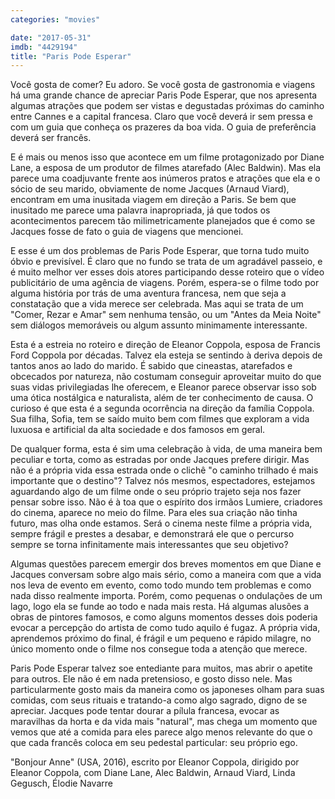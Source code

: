 ```yaml
---
categories: "movies"

date: "2017-05-31"
imdb: "4429194"
title: "Paris Pode Esperar"
---
```

Você gosta de comer? Eu adoro. Se você gosta de gastronomia e viagens há uma grande chance de apreciar Paris Pode Esperar, que nos apresenta algumas atrações que podem ser vistas e degustadas próximas do caminho entre Cannes e a capital francesa. Claro que você deverá ir sem pressa e com um guia que conheça os prazeres da boa vida. O guia de preferência deverá ser francês.

E é mais ou menos isso que acontece em um filme protagonizado por Diane Lane, a esposa de um produtor de filmes atarefado (Alec Baldwin). Mas ela parece uma coadjuvante frente aos inúmeros pratos e atrações que ela e o sócio de seu marido, obviamente de nome Jacques (Arnaud Viard), encontram em uma inusitada viagem em direção a Paris. Se bem que inusitado me parece uma palavra inapropriada, já que todos os acontecimentos parecem tão milimetricamente planejados que é como se Jacques fosse de fato o guia de viagens que mencionei.

E esse é um dos problemas de Paris Pode Esperar, que torna tudo muito óbvio e previsível. É claro que no fundo se trata de um agradável passeio, e é muito melhor ver esses dois atores participando desse roteiro que o vídeo publicitário de uma agência de viagens. Porém, espera-se o filme todo por alguma história por trás de uma aventura francesa, nem que seja a constatação que a vida merece ser celebrada. Mas aqui se trata de um "Comer, Rezar e Amar" sem nenhuma tensão, ou um "Antes da Meia Noite" sem diálogos memoráveis ou algum assunto minimamente interessante.

Esta é a estreia no roteiro e direção de Eleanor Coppola, esposa de Francis Ford Coppola por décadas. Talvez ela esteja se sentindo à deriva depois de tantos anos ao lado do marido. É sabido que cineastas, atarefados e obcecados por natureza, não costumam conseguir aproveitar muito do que suas vidas privilegiadas lhe oferecem, e Eleanor parece observar isso sob uma ótica nostálgica e naturalista, além de ter conhecimento de causa. O curioso é que esta é a segunda ocorrência na direção da família Coppola. Sua filha, Sofia, tem se saído muito bem com filmes que exploram a vida luxuosa e artificial da alta sociedade e dos famosos em geral.

De qualquer forma, esta é sim uma celebração à vida, de uma maneira bem peculiar e torta, como as estradas por onde Jacques prefere dirigir. Mas não é a própria vida essa estrada onde o clichê "o caminho trilhado é mais importante que o destino"? Talvez nós mesmos, espectadores, estejamos aguardando algo de um filme onde o seu próprio trajeto seja nos fazer pensar sobre isso. Não é à toa que o espírito dos irmãos Lumiere, criadores do cinema, aparece no meio do filme. Para eles sua criação não tinha futuro, mas olha onde estamos. Será o cinema neste filme a própria vida, sempre frágil e prestes a desabar, e demonstrará ele que o percurso sempre se torna infinitamente mais interessantes que seu objetivo?

Algumas questões parecem emergir dos breves momentos em que Diane e Jacques conversam sobre algo mais sério, como a maneira com que a vida nos leva de evento em evento, como todo mundo tem problemas e como nada disso realmente importa. Porém, como pequenas o ondulações de um lago, logo ela se funde ao todo e nada mais resta. Há algumas alusões a obras de pintores famosos, e como alguns momentos desses dois poderia evocar a percepção do artista de como tudo aquilo é fugaz. A própria vida, aprendemos próximo do final, é frágil e um pequeno e rápido milagre, no único momento onde o filme nos consegue toda a atenção que merece.

Paris Pode Esperar talvez soe entediante para muitos, mas abrir o apetite para outros. Ele não é em nada pretensioso, e gosto disso nele. Mas particularmente gosto mais da maneira como os japoneses olham para suas comidas, com seus rituais e tratando-a como algo sagrado, digno de se apreciar. Jacques pode tentar dourar a pílula francesa, evocar as maravilhas da horta e da vida mais "natural", mas chega um momento que vemos que até a comida para eles parece algo menos relevante do que o que cada francês coloca em seu pedestal particular: seu próprio ego.

"Bonjour Anne" (USA, 2016), escrito por Eleanor Coppola, dirigido por Eleanor Coppola, com Diane Lane, Alec Baldwin, Arnaud Viard, Linda Gegusch, Élodie Navarre


